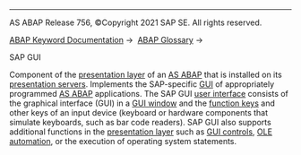   

* * *

AS ABAP Release 756, ©Copyright 2021 SAP SE. All rights reserved.

[ABAP Keyword Documentation](javascript:call_link\('abenabap.htm'\)) →  [ABAP Glossary](javascript:call_link\('abenabap_glossary.htm'\)) → 

SAP GUI

Component of the [presentation layer](javascript:call_link\('abenpresentation_layer_glosry.htm'\) "Glossary Entry") of an [AS ABAP](javascript:call_link\('abenas_abap_glosry.htm'\) "Glossary Entry") that is installed on its [presentation servers](javascript:call_link\('abenpresentation_server_glosry.htm'\) "Glossary Entry"). Implements the SAP-specific [GUI](javascript:call_link\('abengui_glosry.htm'\) "Glossary Entry") of appropriately programmed [AS ABAP](javascript:call_link\('abenas_abap_glosry.htm'\) "Glossary Entry") applications. The SAP GUI [user interface](javascript:call_link\('abenuser_interface_glosry.htm'\) "Glossary Entry") consists of the graphical interface (GUI) in a [GUI window](javascript:call_link\('abengui_window_glosry.htm'\) "Glossary Entry") and the [function keys](javascript:call_link\('abenfunction_key_glosry.htm'\) "Glossary Entry") and other keys of an input device (keyboard or hardware components that simulate keyboards, such as bar code readers). SAP GUI also supports additional functions in the [presentation layer](javascript:call_link\('abenpresentation_layer_glosry.htm'\) "Glossary Entry") such as [GUI controls](javascript:call_link\('abengui_control_glosry.htm'\) "Glossary Entry"), [OLE automation](javascript:call_link\('abenole_automation_glosry.htm'\) "Glossary Entry"), or the execution of operating system statements.